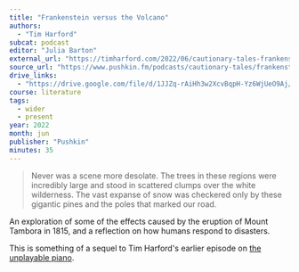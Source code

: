 ```yaml
---
title: "Frankenstein versus the Volcano"
authors:
  - "Tim Harford"
subcat: podcast
editor: "Julia Barton"
external_url: "https://timharford.com/2022/06/cautionary-tales-frankenstein-versus-the-volcano/"
source_url: "https://www.pushkin.fm/podcasts/cautionary-tales/frankenstein-versus-the-volcano"
drive_links:
  - "https://drive.google.com/file/d/1JJZq-rAiHh3w2XcvBqpH-Yz6WjUeO9Aj/view?usp=drivesdk"
course: literature
tags:
  - wider
  - present
year: 2022
month: jun
publisher: "Pushkin"
minutes: 35
---
```


> Never was a scene more desolate.
The trees in these regions were incredibly large and stood in scattered clumps over the white wilderness.
The vast expanse of snow was checkered only by these gigantic pines and the poles that marked our road.

An exploration of some of the effects caused by the eruption of Mount Tambora in 1815, and a reflection on how humans respond to disasters.

This is something of a sequel to Tim Harford's earlier episode on [the unplayable piano](/content/av/bowie-jazz-piano_harford-tim).
